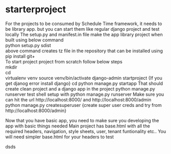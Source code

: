 # starterproject
For the projects to be consumed by Schedule Time framework, it needs to be library app. but you can start them like regular django project and test locally
The setup.py and manifest.in file make the app library project when built using below command </br>
python setup.py sdist</br>
above command creates tz file in the repository that can be installed using pip install git+<repository name></br>
To start project project from scratch follow below steps</br>
mkdir <projdir></br>
cd <projdir></br>
virtualenv venv
source venv/bin/activate
django-admin startproject <projname>
{If you get djanog error install django}
cd <projname>
python manage.py startapp <myapp>
That should create clean project and a django app in the project
python manage.py runserver
test shell setup with python manage.py runserver
Make sure you can hit the url http://localhost:8000/ and http://localhost:8000/admin
python manage.py createsuperuser   {create super user creds and try from http://localhost:8000/admin}

Now that you have basic app, you need to make sure you developing the app with basic things needed
Main project has base.html with all the required headers, navigation, style sheets, user, tenant funtionality etc.. You will need simpler base.html for your headers to test

dsds
